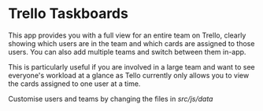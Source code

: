 # Trello Taskboards

This app provides you with a full view for an entire team on Trello, clearly showing which users are in the team and which cards are assigned to those users. You can also add multiple teams and switch between them in-app.

This is particularly useful if you are involved in a large team and want to see everyone's workload at a glance as Tello currently only allows you to view the cards assigned to one user at a time.

Customise users and teams by changing the files in _src/js/data_

